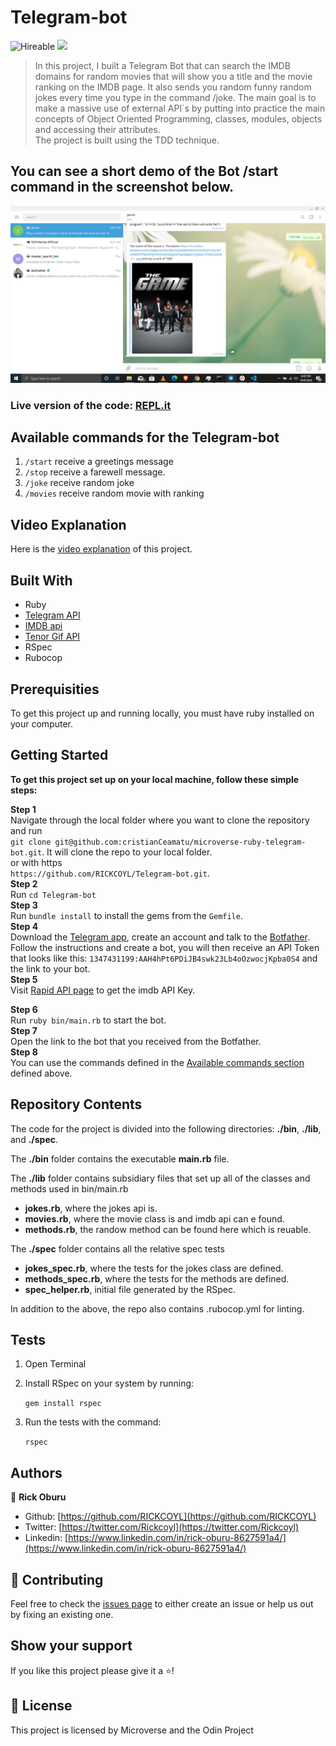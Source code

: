 # Telegram-bot

![Hireable](https://img.shields.io/badge/Hireable-yes-success) ![](https://img.shields.io/badge/-Microverse%20projects-blueviolet)

> In this project, I built a Telegram Bot that can search the IMDB domains for random movies that will show you a title and the movie ranking on the IMDB page. It also sends you random funny random jokes every time you type in the command /joke. The main goal is to make a massive use of external API`s by putting into practice the main concepts of Object Oriented Programming, classes, modules, objects and accessing their attributes.<br>
> The project is built using the TDD technique.

## You can see a short demo of the Bot /start command in the screenshot below.

![image](.github/Screenshot.png)

### Live version of the code: [REPL.it](https://repl.it/@cristianCeamatu/microverse-ruby-telegram-bot)

## Available commands for the Telegram-bot

1. `/start` receive a greetings message
2. `/stop` receive a farewell message.
3. `/joke` receive random joke
4. `/movies` receive random movie with ranking

## Video Explanation

Here is the [video explanation](https://www.loom.com/share/b997a75a2bcb46f1ad2bc2a03ebe4015) of this project.

## Built With

- Ruby
- [Telegram API](https://core.telegram.org/api)
- [IMDB api](https://rapidapi.com/apidojo/api/imdb8)
- [Tenor Gif API](https://tenor.com/gifapi/documentation)
- RSpec
- Rubocop

## Prerequisities

To get this project up and running locally, you must have ruby installed on your computer.

## Getting Started

**To get this project set up on your local machine, follow these simple steps:**

**Step 1**<br>
Navigate through the local folder where you want to clone the repository and run<br>
`git clone git@github.com:cristianCeamatu/microverse-ruby-telegram-bot.git`. It will clone the repo to your local folder.<br>
or with https<br>
`https://github.com/RICKCOYL/Telegram-bot.git`.<br>
**Step 2**<br>
Run `cd Telegram-bot`<br>
**Step 3**<br>
Run `bundle install` to install the gems from the `Gemfile`.<br>
**Step 4**<br>
Download the [Telegram app](https://desktop.telegram.org/), create an account and talk to the [Botfather](https://t.me/botfather). Follow the instructions and create a bot, you will then receive an API Token that looks like this: `1347431199:AAH4hPt6PDiJB4swk23Lb4oOzwocjKpba0S4` and the link to your bot.<br>
**Step 5**<br>
Visit [Rapid API page](https://rapidapi.com/apidojo/api/imdb8) to get the imdb API Key.<br>

**Step 6**<br>
Run `ruby bin/main.rb` to start the bot.<br>
**Step 7**<br>
Open the link to the bot that you received from the Botfather.<br>
**Step 8**<br>
You can use the commands defined in the [Available commands section](#available-commands-for-the-Telegram-bot) defined above.<br>

## Repository Contents

The code for the project is divided into the following directories: **./bin**, **./lib**, and **./spec**.

The **./bin** folder contains the executable **main.rb** file.

The **./lib** folder contains subsidiary files that set up all of the classes and methods used in bin/main.rb

- **jokes.rb**, where the jokes api is.
- **movies.rb**, where the movie class is and imdb api can e found.
- **methods.rb**, the randow method can be found here which is reuable.

The **./spec** folder contains all the relative spec tests

- **jokes_spec.rb**, where the tests for the jokes class are defined.
- **methods_spec.rb**, where the tests for the methods are defined.
- **spec_helper.rb**, initial file generated by the RSpec.

In addition to the above, the repo also contains .rubocop.yml for linting.

## Tests

1. Open Terminal

2. Install RSpec on your system by running:

   `gem install rspec`

3. Run the tests with the command:

   `rspec`

## Authors

👤 **Rick Oburu**

- Github: [https://github.com/RICKCOYL](https://github.com/RICKCOYL)
- Twitter: [https://twitter.com/Rickcoyl](https://twitter.com/Rickcoyl)
- Linkedin: [https://www.linkedin.com/in/rick-oburu-8627591a4/](https://www.linkedin.com/in/rick-oburu-8627591a4/)

## 🤝 Contributing

Feel free to check the [issues page](https://github.com/RICKCOYL/Telegram-bot/issues) to either create an issue or help us out by fixing an existing one.

## Show your support

If you like this project please give it a ⭐️!

## 📝 License

This project is licensed by Microverse and the Odin Project

